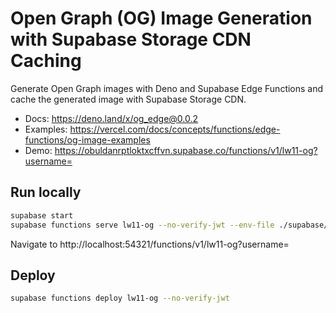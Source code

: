 # Open Graph (OG) Image Generation with Supabase Storage CDN Caching

Generate Open Graph images with Deno and Supabase Edge Functions and cache the generated image with Supabase Storage CDN.

- Docs: https://deno.land/x/og_edge@0.0.2
- Examples: https://vercel.com/docs/concepts/functions/edge-functions/og-image-examples
- Demo: https://obuldanrptloktxcffvn.supabase.co/functions/v1/lw11-og?username=<username>

## Run locally

```bash
supabase start
supabase functions serve lw11-og --no-verify-jwt --env-file ./supabase/.env.local
```

Navigate to http://localhost:54321/functions/v1/lw11-og?username=<username>

## Deploy

```bash
supabase functions deploy lw11-og --no-verify-jwt
```
